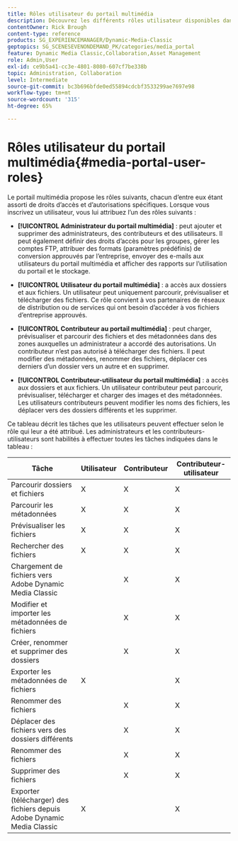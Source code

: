 ```yaml
---
title: Rôles utilisateur du portail multimédia
description: Découvrez les différents rôles utilisateur disponibles dans le portail multimédia d’Adobe Dynamic Media Classic.
contentOwner: Rick Brough
content-type: reference
products: SG_EXPERIENCEMANAGER/Dynamic-Media-Classic
geptopics: SG_SCENESEVENONDEMAND_PK/categories/media_portal
feature: Dynamic Media Classic,Collaboration,Asset Management
role: Admin,User
exl-id: ce9b5a41-cc3e-4801-8080-607cf7be338b
topic: Administration, Collaboration
level: Intermediate
source-git-commit: bc3b696bfde0ed55894cdcbf3533299ae7697e98
workflow-type: tm+mt
source-wordcount: '315'
ht-degree: 65%

---
```


# Rôles utilisateur du portail multimédia{#media-portal-user-roles}

Le portail multimédia propose les rôles suivants, chacun d’entre eux étant assorti de droits d’accès et d’autorisations spécifiques. Lorsque vous inscrivez un utilisateur, vous lui attribuez l’un des rôles suivants :

* **[!UICONTROL Administrateur du portail multimédia]** : peut ajouter et supprimer des administrateurs, des contributeurs et des utilisateurs. Il peut également définir des droits d’accès pour les groupes, gérer les comptes FTP, attribuer des formats (paramètres prédéfinis) de conversion approuvés par l’entreprise, envoyer des e-mails aux utilisateurs du portail multimédia et afficher des rapports sur l’utilisation du portail et le stockage.

* **[!UICONTROL Utilisateur du portail multimédia]** : a accès aux dossiers et aux fichiers. Un utilisateur peut uniquement parcourir, prévisualiser et télécharger des fichiers. Ce rôle convient à vos partenaires de réseaux de distribution ou de services qui ont besoin d’accéder à vos fichiers d’entreprise approuvés.

* **[!UICONTROL Contributeur au portail multimédia]** : peut charger, prévisualiser et parcourir des fichiers et des métadonnées dans des zones auxquelles un administrateur a accordé des autorisations. Un contributeur n’est pas autorisé à télécharger des fichiers. Il peut modifier des métadonnées, renommer des fichiers, déplacer ces derniers d’un dossier vers un autre et en supprimer.

* **[!UICONTROL Contributeur-utilisateur du portail multimédia]** : a accès aux dossiers et aux fichiers. Un utilisateur contributeur peut parcourir, prévisualiser, télécharger et charger des images et des métadonnées. Les utilisateurs contributeurs peuvent modifier les noms des fichiers, les déplacer vers des dossiers différents et les supprimer.

Ce tableau décrit les tâches que les utilisateurs peuvent effectuer selon le rôle qui leur a été attribué. Les administrateurs et les contributeurs-utilisateurs sont habilités à effectuer toutes les tâches indiquées dans le tableau :

| Tâche | Utilisateur | Contributeur | Contributeur-utilisateur |
| --- | --- | --- | --- |
| Parcourir dossiers et fichiers | X | X | X |
| Parcourir les métadonnées | X | X | X |
| Prévisualiser les fichiers | X | X | X |
| Rechercher des fichiers | X | X | X |
| Chargement de fichiers vers Adobe Dynamic Media Classic | | X | X |
| Modifier et importer les métadonnées de fichiers | | X | X |
| Créer, renommer et supprimer des dossiers | | X | X |
| Exporter les métadonnées de fichiers | X | | X |
| Renommer des fichiers | | X | X |
| Déplacer des fichiers vers des dossiers différents | | X | X |
| Renommer des fichiers | | X | X |
| Supprimer des fichiers | | X | X |
| Exporter (télécharger) des fichiers depuis Adobe Dynamic Media Classic | X | | X |

